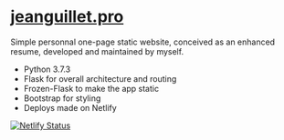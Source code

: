 # [jeanguillet.pro](https://jeanguillet.pro)

Simple personnal one-page static website, conceived as an enhanced resume, developed and maintained by myself.
- Python 3.7.3
- Flask for overall architecture and routing
- Frozen-Flask to make the app static
- Bootstrap for styling
- Deploys made on Netlify

[![Netlify Status](https://api.netlify.com/api/v1/badges/1a2f9b80-bd7a-4e72-bcbb-61efae4b5453/deploy-status)](https://app.netlify.com/sites/website-pro-prod/deploys)
